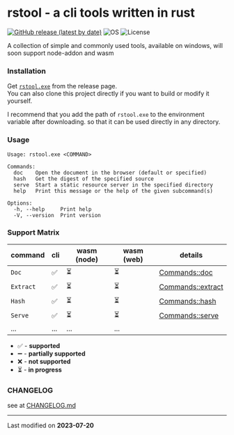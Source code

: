 # rstool - a cli tools written in rust

[![GitHub release (latest by date)](https://img.shields.io/github/v/release/lopo12123/rstool)](https://github.com/lopo12123/rstool/releases/latest)
![OS](https://img.shields.io/badge/os-windows-orange)
![License](https://img.shields.io/github/license/lopo12123/rstool)

A collection of simple and commonly used tools, available on windows, will soon support node-addon and wasm

### Installation

Get [`rstool.exe`](https://github.com/lopo12123/rstool/releases/latest) from the release page.  
You can also clone this project directly if you want to build or modify it yourself.

I recommend that you add the path of `rstool.exe` to the environment variable after downloading.
so that it can be used directly in any directory.

### Usage

```
Usage: rstool.exe <COMMAND>                                       
                                                                  
Commands:                                                         
  doc    Open the document in the browser (default or specified)  
  hash   Get the digest of the specified source                   
  serve  Start a static resource server in the specified directory
  help   Print this message or the help of the given subcommand(s)
                                                                  
Options:                                                          
  -h, --help     Print help                                       
  -V, --version  Print version  
```

### Support Matrix

| command   | cli | wasm (node) | wasm (web) | details                                      |
|-----------|-----|-------------|------------|----------------------------------------------|
| `Doc`     | ✅   | ⏳           | ⏳          | [Commands::doc](./src/doc/README.md)         |
| `Extract` | ✅   | ⏳           | ⏳          | [Commands::extract](./src/extract/README.md) |
| `Hash`    | ✅   | ⏳           | ⏳          | [Commands::hash](./src/hash/README.md)       |
| `Serve`   | ✅   | ⏳           | ⏳          | [Commands::serve](./src/serve/README.md)     |
| ...       | ... | ...         | ...        ||

- ✅ - **supported**
- ➖ - **partially supported**
- ❌ - **not supported**
- ⏳ - **in progress**

### CHANGELOG

see at [CHANGELOG.md](./CHANGELOG.md)

---

Last modified on **2023-07-20**